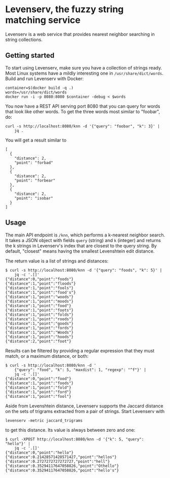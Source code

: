 Levenserv, the fuzzy string matching service
============================================

Levenserv is a web service that provides nearest neighbor searching in string
collections.


Getting started
---------------

To start using Levenserv, make sure you have a collection of strings ready.
Most Linux systems have a mildly interesting one in ``/usr/share/dict/words``.
Build and run Levenserv with Docker:

    container=$(docker build -q .)
    words=/usr/share/dict/words
    docker run -i -p 8080:8080 $container -debug < $words

You now have a REST API serving port 8080 that you can query for words that
look like other words. To get the three words most similar to "foobar", do:

    curl -s http://localhost:8080/knn -d '{"query": "foobar", "k": 3}' |
        jq .

You will get a result similar to

    [
      {
        "distance": 2,
        "point": "forbad"
      },
      {
        "distance": 2,
        "point": "forbear"
      },
      {
        "distance": 2,
        "point": "isobar"
      }
    ]


Usage
-----

The main API endpoint is ``/knn``, which performs a k-nearest neighbor search.
It takes a JSON object with fields ``query`` (string) and ``k`` (integer) and
returns the k strings in Levenserv's index that are closest to the query
string. By default, "closest" means having the smallest Levenshtein edit
distance.

The return value is a list of strings and distances:

    $ curl -s http://localhost:8080/knn -d '{"query": "foods", "k": 5}' |
        jq -c '.[]'
    {"distance":0,"point":"foods"}
    {"distance":1,"point":"floods"}
    {"distance":1,"point":"fools"}
    {"distance":1,"point":"food's"}
    {"distance":1,"point":"woods"}
    {"distance":1,"point":"moods"}
    {"distance":1,"point":"food"}
    {"distance":1,"point":"foots"}
    {"distance":1,"point":"folds"}
    {"distance":1,"point":"roods"}
    {"distance":1,"point":"goods"}
    {"distance":1,"point":"fords"}
    {"distance":1,"point":"Woods"}
    {"distance":1,"point":"hoods"}
    {"distance":2,"point":"foot"}

Results can be filtered by providing a regular expression that they must match,
or a maximum distance, or both:

    $ curl -s http://localhost:8080/knn -d '
        {"query": "food", "k": 5, "maxdist": 1, "regexp": "^f"}' |
        jq -c '.[]'
    {"distance":0,"point":"food"}
    {"distance":1,"point":"foods"}
    {"distance":1,"point":"fold"}
    {"distance":1,"point":"ford"}
    {"distance":1,"point":"fool"}

Aside from Levenshtein distance, Levenserv supports the Jaccard distance on
the sets of trigrams extracted from a pair of strings. Start Levenserv with

    levenserv -metric jaccard_trigrams

to get this distance. Its value is always between zero and one:

    $ curl -XPOST http://localhost:8080/knn -d '{"k": 5, "query": "hello"}' |
        jq -c '.[]'
    {"distance":0,"point":"hello"}
    {"distance":0.21428571428571427,"point":"hellos"}
    {"distance":0.2727272727272727,"point":"hell"}
    {"distance":0.35294117647058826,"point":"Othello"}
    {"distance":0.35294117647058826,"point":"hello's"}
